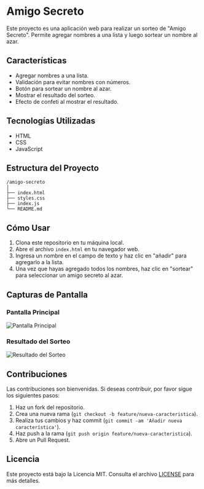 # Amigo Secreto

Este proyecto es una aplicación web para realizar un sorteo de "Amigo Secreto". Permite agregar nombres a una lista y luego sortear un nombre al azar.

## Características

- Agregar nombres a una lista.
- Validación para evitar nombres con números.
- Botón para sortear un nombre al azar.
- Mostrar el resultado del sorteo.
- Efecto de confeti al mostrar el resultado.

## Tecnologías Utilizadas

- HTML
- CSS
- JavaScript

## Estructura del Proyecto

```
/amigo-secreto
│
├── index.html
├── styles.css
├── index.js
└── README.md
```

## Cómo Usar

1. Clona este repositorio en tu máquina local.
2. Abre el archivo `index.html` en tu navegador web.
3. Ingresa un nombre en el campo de texto y haz clic en "añadir" para agregarlo a la lista.
4. Una vez que hayas agregado todos los nombres, haz clic en "sortear" para seleccionar un amigo secreto al azar.

## Capturas de Pantalla

### Pantalla Principal

![Pantalla Principal](./screenshots/main.png)

### Resultado del Sorteo

![Resultado del Sorteo](./screenshots/result.png)

## Contribuciones

Las contribuciones son bienvenidas. Si deseas contribuir, por favor sigue los siguientes pasos:

1. Haz un fork del repositorio.
2. Crea una nueva rama (`git checkout -b feature/nueva-caracteristica`).
3. Realiza tus cambios y haz commit (`git commit -am 'Añadir nueva característica'`).
4. Haz push a la rama (`git push origin feature/nueva-caracteristica`).
5. Abre un Pull Request.

## Licencia

Este proyecto está bajo la Licencia MIT. Consulta el archivo [LICENSE](./LICENSE) para más detalles.
